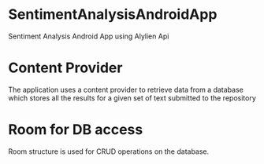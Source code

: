 # SentimentAnalysisAndroidApp

Sentiment Analysis Android App using Alylien Api

# Content Provider

The application uses a content provider to retrieve data from a database which stores all the results for a given set of text submitted to the repository

# Room for DB access

Room structure is used for CRUD operations on the database. 
